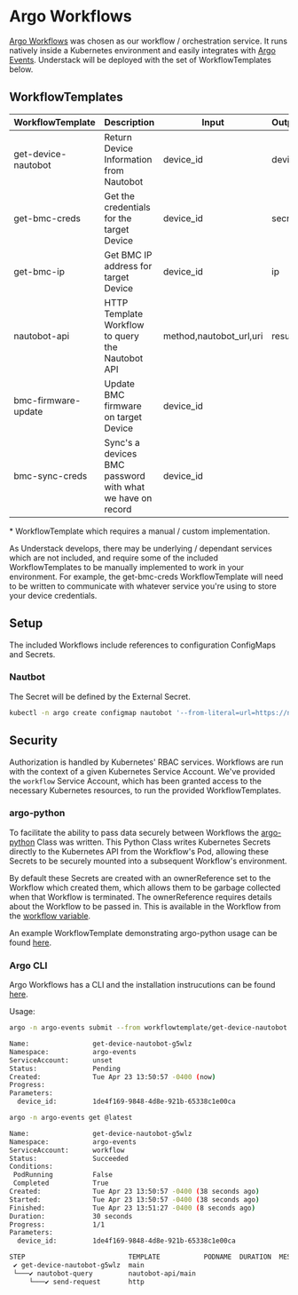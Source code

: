 # Argo Workflows

[Argo Workflows][argo-workflows] was chosen as our workflow / orchestration service. It runs natively inside a
Kubernetes environment and easily integrates with [Argo Events][argo-events]. Understack will be deployed with the
set of WorkflowTemplates below.

## WorkflowTemplates

| WorkflowTemplate      | Description                                               | Input                   | Output     |   |
|---------------------- |-----------------------------------------------------------|-------------------------|------------|---|
| get-device-nautobot   | Return Device Information from Nautobot                   | device_id               | device     |   |
| get-bmc-creds         | Get the credentials for the target Device                 | device_id               | secret     | * |
| get-bmc-ip            | Get BMC IP address for target Device                      | device_id               | ip         |   |
| nautobot-api          | HTTP Template Workflow to query the Nautobot API          | method,nautobot_url,uri | result     |   |
| bmc-firmware-update   | Update BMC firmware on target Device                      | device_id               |            |   |
| bmc-sync-creds        | Sync's a devices BMC password with what we have on record | device_id               |            |   |

\* WorkflowTemplate which requires a manual / custom implementation.

As Understack develops, there may be underlying / dependant services which are not included, and require some of the
included WorkflowTemplates to be manually implemented to work in your environment. For example, the get-bmc-creds
WorkflowTemplate will need to be written to communicate with whatever service you're using to store your device
credentials.

## Setup

The included Workflows include references to configuration ConfigMaps and Secrets.

### Nautbot

The Secret will be defined by the External Secret.

```bash
kubectl -n argo create configmap nautobot '--from-literal=url=https://nautobot.local'
```

## Security

Authorization is handled by Kubernetes' RBAC services. Workflows are run with the context of a given Kubernetes Service
Account. We've provided the `workflow` Service Account, which has been granted access to the necessary Kubernetes
resources, to run the provided WorkflowTemplates.

### argo-python

To facilitate the ability to pass data securely between Workflows the [argo-python][argo-python] Class was written.
This Python Class writes Kubernetes Secrets directly to the Kubernetes API from the Workflow's Pod, allowing these
Secrets to be securely mounted into a subsequent Workflow's environment.

By default these Secrets are created with an ownerReference set to the Workflow which created them, which allows
them to be garbage collected when that Workflow is terminated. The ownerReference requires details about the
Workflow to be passed in. This is available in the Workflow from the
[workflow variable](https://argo-workflows.readthedocs.io/en/latest/variables/#global).

An example WorkflowTemplate demonstrating argo-python usage can be found
[here](https://github.com/rackerlabs/understack/blob/main/workflows/argo-events/workflowtemplates/get-bmc-creds.yaml).

### Argo CLI

Argo Workflows has a CLI and the installation instrucutions can be found [here](https://github.com/argoproj/argo-workflows/releases/).

Usage:

```bash
argo -n argo-events submit --from workflowtemplate/get-device-nautobot --parameter device_id=1de4f169-9848-4d8e-921b-65338c1e00ca

Name:                get-device-nautobot-g5wlz
Namespace:           argo-events
ServiceAccount:      unset
Status:              Pending
Created:             Tue Apr 23 13:50:57 -0400 (now)
Progress:
Parameters:
  device_id:         1de4f169-9848-4d8e-921b-65338c1e00ca
```

```bash
argo -n argo-events get @latest

Name:                get-device-nautobot-g5wlz
Namespace:           argo-events
ServiceAccount:      workflow
Status:              Succeeded
Conditions:
 PodRunning          False
 Completed           True
Created:             Tue Apr 23 13:50:57 -0400 (38 seconds ago)
Started:             Tue Apr 23 13:50:57 -0400 (38 seconds ago)
Finished:            Tue Apr 23 13:51:27 -0400 (8 seconds ago)
Duration:            30 seconds
Progress:            1/1
Parameters:
  device_id:         1de4f169-9848-4d8e-921b-65338c1e00ca

STEP                          TEMPLATE           PODNAME  DURATION  MESSAGE
 ✔ get-device-nautobot-g5wlz  main
 └───✔ nautobot-query         nautobot-api/main
     └───✔ send-request       http
```

[argo-workflows]: <https://argo-workflows.readthedocs.io/en/latest/>
[argo-events]: <https://argoproj.github.io/argo-events/>
[argo-python]: <https://github.com/rackerlabs/understack/tree/main/argo-workflows/generic/code/argo_python>

